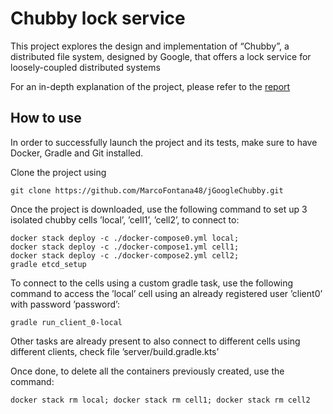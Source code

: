 # Chubby lock service

This project explores the design and implementation of “Chubby”, a distributed
file system, designed by Google, that offers a lock service for loosely-coupled distributed systems

For an in-depth explanation of the project, please refer to the [report](./report_googleChubby.pdf)
## How to use

In order to successfully launch the project and its tests, make sure to have
Docker, Gradle and Git installed.

Clone the project using

```shell
git clone https://github.com/MarcoFontana48/jGoogleChubby.git
```

Once the project is downloaded, use the following command to set up 3 isolated
chubby cells ’local’, ’cell1’, ’cell2’, to connect to:

```shell
docker stack deploy -c ./docker-compose0.yml local;
docker stack deploy -c ./docker-compose1.yml cell1;
docker stack deploy -c ./docker-compose2.yml cell2;
gradle etcd_setup
```

To connect to the cells using a custom gradle task, use the following command
to access the ’local’ cell using an already registered user ’client0’ with password
’password’:
    
```shell
gradle run_client_0-local
```

Other tasks are already present to also connect to different cells using different
clients, check file ’server/build.gradle.kts’

Once done, to delete all the containers previously created, use the command:

```shell
docker stack rm local; docker stack rm cell1; docker stack rm cell2
```